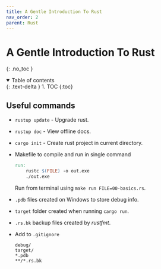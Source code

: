 ```yaml
---
title: A Gentle Introduction To Rust
nav_order: 2
parent: Rust
---
```


<!-- prettier-ignore-start -->
# A Gentle Introduction To Rust
{: .no_toc }

<details open markdown="block">
  <summary>
    Table of contents
  </summary>
  {: .text-delta }
1. TOC
{:toc}
</details>

<!-- prettier-ignore-end -->

## Useful commands

-   `rustup update` - Upgrade rust.
-   `rustup doc` - View offline docs.
-   `cargo init` - Create rust project in current directory.
-   Makefile to compile and run in single command

    ```makefile
    run:
    	rustc $(FILE) -o out.exe
    	./out.exe
    ```

    Run from terminal using `make run FILE=00-basics.rs`.

-   `.pdb` files created on Windows to store debug info.
-   `target` folder created when running `cargo run`.
-   `.rs.bk` backup files created by _rustfmt_.
-   Add to `.gitignore`
    ```
    debug/
    target/
    *.pdb
    **/*.rs.bk
    ```
